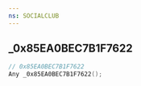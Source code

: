 ```yaml
---
ns: SOCIALCLUB
---
```

## _0x85EA0BEC7B1F7622

```c
// 0x85EA0BEC7B1F7622
Any _0x85EA0BEC7B1F7622();
```

